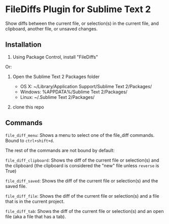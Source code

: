 FileDiffs Plugin for Sublime Text 2
===================================

Show diffs between the current file, or selection(s) in the current file, and clipboard, another file, or unsaved changes.


Installation
------------

1. Using Package Control, install "FileDiffs"

Or:

1. Open the Sublime Text 2 Packages folder

    - OS X: ~/Library/Application Support/Sublime Text 2/Packages/
    - Windows: %APPDATA%/Sublime Text 2/Packages/
    - Linux: ~/.Sublime Text 2/Packages/

2. clone this repo

Commands
--------

`file_diff_menu`: Shows a menu to select one of the file_diff commands.  Bound to `ctrl+shift+d`.

The rest of the commands are not bound by default:

`file_diff_clipboard`: Shows the diff of the current file or selection(s) and the clipboard (the clipboard is considered the "new" file unless `reverse` is True)

`file_diff_saved`: Shows the diff of the current file or selection(s) and the saved file.

`file_diff_file`: Shows the diff of the current file or selection(s) and a file that is in the current project.

`file_diff_tab`: Shows the diff of the current file or selection(s) and an open file (aka a file that has a tab).
